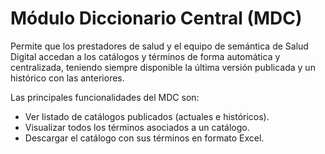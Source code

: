 # Módulo Diccionario Central (MDC)

Permite que los prestadores de salud y el equipo de semántica de Salud Digital accedan a los catálogos y términos de forma automática y centralizada, teniendo siempre disponible la última versión publicada y un histórico con las anteriores.

Las principales funcionalidades del MDC son:

- Ver listado de catálogos publicados (actuales e históricos).
- Visualizar todos los términos asociados a un catálogo.
- Descargar el catálogo con sus términos en formato Excel.